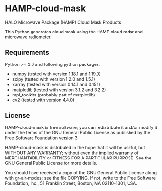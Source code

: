 # HAMP-cloud-mask
HALO Microwave Package (HAMP) Cloud Mask Products

This Python generates cloud mask using the HAMP cloud radar and microwave
radiometer.

## Requirements
Python >= 3.6 and following python packages:
  * numpy (tested with version 1.18.1 and 1.19.0)
  * scipy (tested with version 1.2.0 and 1.5.1)
  * xarray (tested with version 0.14.1 and 0.15.1)
  * matplotlib (tested with version 3.1.2 and 3.2.2)
  * mpl_toolkits (probably part of matplotlib)
  * cv2 (tested with version 4.4.0)


## License
HAMP-cloud-mask is free software; you can redistribute it and/or modify
it under the terms of the GNU General Public License as published by
the Free Software Foundation version 3

HAMP-cloud-mask is distributed in the hope that it will be useful,
but WITHOUT ANY WARRANTY; without even the implied warranty of
MERCHANTABILITY or FITNESS FOR A PARTICULAR PURPOSE.  See the
GNU General Public License for more details.

You should have received a copy of the GNU General Public License
along with gr-air-modes; see the file COPYING.  If not, write to
the Free Software Foundation, Inc., 51 Franklin Street,
Boston, MA 02110-1301, USA.
